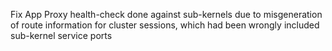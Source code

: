 Fix App Proxy health-check done against sub-kernels due to misgeneration of route information for cluster sessions, which had been wrongly included sub-kernel service ports

